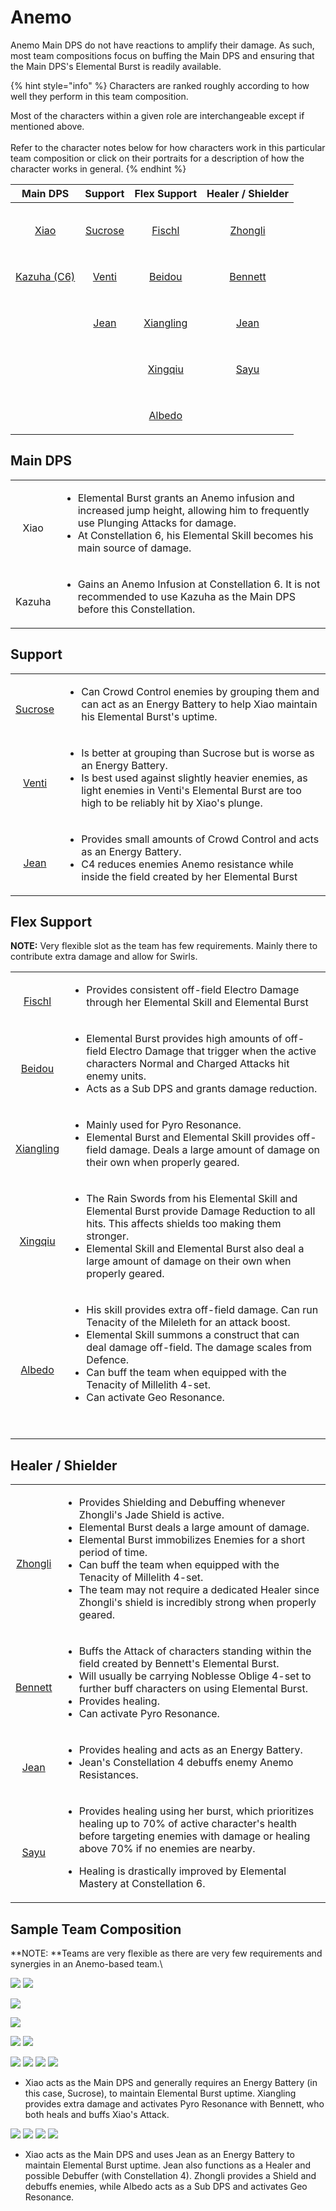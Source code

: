 # Anemo

Anemo Main DPS do not have reactions to amplify their damage. As such, most team compositions focus on buffing the Main DPS and ensuring that the Main DPS's Elemental Burst is readily available.

{% hint style="info" %}
Characters are ranked roughly according to how well they perform in this team composition.

Most of the characters within a given role are interchangeable except if mentioned above.\
\
Refer to the character notes below for how characters work in this particular team composition or click on their portraits for a description of how the character works in general.
{% endhint %}

|                                                                                     Main DPS                                                                                    |                                                                                     Support                                                                                    |                                                                                     Flex Support                                                                                     |                                                                               Healer / Shielder                                                                              |
| :-----------------------------------------------------------------------------------------------------------------------------------------------------------------------------: | :----------------------------------------------------------------------------------------------------------------------------------------------------------------------------: | :----------------------------------------------------------------------------------------------------------------------------------------------------------------------------------: | :--------------------------------------------------------------------------------------------------------------------------------------------------------------------------: |
|        <p><a href="../characters/anemo/xiao.md"><img src="../.gitbook/assets/UI_AvatarIcon_Xiao.png" alt=""></a></p><p><a href="../characters/anemo/xiao.md">Xiao</a></p>       | <p><a href="../characters/anemo/sucrose.md"><img src="../.gitbook/assets/UI_AvatarIcon_Sucrose.png" alt=""></a></p><p><a href="../characters/anemo/sucrose.md">Sucrose</a></p> |    <p><a href="../characters/electro/fischl.md"><img src="../.gitbook/assets/UI_AvatarIcon_Fischl.png" alt=""></a></p><p><a href="../characters/electro/fischl.md">Fischl</a></p>    |  <p><a href="../characters/geo/zhongli.md"><img src="../.gitbook/assets/UI_AvatarIcon_Zhongli.png" alt=""></a></p><p><a href="../characters/geo/zhongli.md">Zhongli</a></p>  |
| <p><a href="../characters/anemo/kazuha.md"><img src="../.gitbook/assets/UI_AvatarIcon_Kazuha.png" alt=""></a></p><p><a href="../characters/anemo/kazuha.md">Kazuha (C6)</a></p> |     <p><a href="../characters/anemo/venti.md"><img src="../.gitbook/assets/UI_AvatarIcon_Venti.png" alt=""></a></p><p><a href="../characters/anemo/venti.md">Venti</a></p>     |    <p><a href="../characters/electro/beidou.md"><img src="../.gitbook/assets/UI_AvatarIcon_Beidou.png" alt=""></a></p><p><a href="../characters/electro/beidou.md">Beidou</a></p>    | <p><a href="../characters/pyro/bennett.md"><img src="../.gitbook/assets/UI_AvatarIcon_Bennett.png" alt=""></a></p><p><a href="../characters/pyro/bennett.md">Bennett</a></p> |
|                                                                                                                                                                                 |                            <p><img src="../.gitbook/assets/UI_AvatarIcon_Jean.png" alt=""></p><p><a href="../characters/anemo/jean.md">Jean</a></p>                            | <p><a href="../characters/pyro/xiangling.md"><img src="../.gitbook/assets/UI_AvatarIcon_Xiangling.png" alt=""></a></p><p><a href="../characters/pyro/xiangling.md">Xiangling</a></p> |      <p><a href="../characters/anemo/jean.md"><img src="../.gitbook/assets/UI_AvatarIcon_Jean.png" alt=""></a></p><p><a href="../characters/anemo/jean.md">Jean</a></p>      |
|                                                                                                                                                                                 |                                                                                                                                                                                |    <p><a href="../characters/hydro/xingqiu.md"><img src="../.gitbook/assets/UI_AvatarIcon_Xingqiu.png" alt=""></a></p><p><a href="../characters/hydro/xingqiu.md">Xingqiu</a></p>    |                           <p><img src="../.gitbook/assets/UI_AvatarIcon_Sayu.png" alt=""></p><p><a href="../characters/anemo/sayu.md">Sayu</a></p>                           |
|                                                                                                                                                                                 |                                                                                                                                                                                |        <p><a href="../characters/geo/albedo.md"><img src="../.gitbook/assets/UI_AvatarIcon_Albedo.png" alt=""></a></p><p><a href="../characters/geo/albedo.md">Albedo</a></p>        |                                                                                                                                                                              |

## Main DPS

|                                                                                    |                                                                                                                                                                                                                                      |
| :--------------------------------------------------------------------------------: | ------------------------------------------------------------------------------------------------------------------------------------------------------------------------------------------------------------------------------------ |
|   <p><img src="../.gitbook/assets/UI_AvatarIcon_Xiao.png" alt=""></p><p>Xiao</p>   | <ul><li>Elemental Burst grants an Anemo infusion and increased jump height, allowing him to frequently use Plunging Attacks for damage.</li><li>At Constellation 6, his Elemental Skill becomes his main source of damage.</li></ul> |
| <p><img src="../.gitbook/assets/UI_AvatarIcon_Kazuha.png" alt=""></p><p>Kazuha</p> | <ul><li>Gains an Anemo Infusion at Constellation 6. It is not recommended to use Kazuha as the Main DPS before this Constellation.</li></ul>                                                                                         |

## Support

|                                                                                                                                                                                |                                                                                                                                                                                                                                              |
| :----------------------------------------------------------------------------------------------------------------------------------------------------------------------------: | -------------------------------------------------------------------------------------------------------------------------------------------------------------------------------------------------------------------------------------------- |
| <p><a href="../characters/anemo/sucrose.md"><img src="../.gitbook/assets/UI_AvatarIcon_Sucrose.png" alt=""></a></p><p><a href="../characters/anemo/sucrose.md">Sucrose</a></p> | <ul><li>Can Crowd Control enemies by grouping them and can act as an Energy Battery to help Xiao maintain his Elemental Burst's uptime.</li></ul>                                                                                            |
|     <p><a href="../characters/anemo/venti.md"><img src="../.gitbook/assets/UI_AvatarIcon_Venti.png" alt=""></a></p><p><a href="../characters/anemo/venti.md">Venti</a></p>     | <ul><li>Is better at grouping than Sucrose but is worse as an Energy Battery.</li><li>Is best used against slightly heavier enemies, as light enemies in Venti's Elemental Burst are too high to be reliably hit by Xiao's plunge.</li></ul> |
|                            <p><img src="../.gitbook/assets/UI_AvatarIcon_Jean.png" alt=""></p><p><a href="../characters/anemo/jean.md">Jean</a></p>                            | <ul><li>Provides small amounts of Crowd Control and acts as an Energy Battery.</li><li>C4 reduces enemies Anemo resistance while inside the field created by her Elemental Burst</li></ul>                                                   |

## Flex Support

**NOTE:** Very flexible slot as the team has few requirements. Mainly there to contribute extra damage and allow for Swirls.

|                                                                                                                                                                                      |                                                                                                                                                                                                                                                                                                                                                             |
| :----------------------------------------------------------------------------------------------------------------------------------------------------------------------------------: | ----------------------------------------------------------------------------------------------------------------------------------------------------------------------------------------------------------------------------------------------------------------------------------------------------------------------------------------------------------- |
|    <p><a href="../characters/electro/fischl.md"><img src="../.gitbook/assets/UI_AvatarIcon_Fischl.png" alt=""></a></p><p><a href="../characters/electro/fischl.md">Fischl</a></p>    | <ul><li>Provides consistent off-field Electro Damage through her Elemental Skill and Elemental Burst</li></ul>                                                                                                                                                                                                                                              |
|    <p><a href="../characters/electro/beidou.md"><img src="../.gitbook/assets/UI_AvatarIcon_Beidou.png" alt=""></a></p><p><a href="../characters/electro/beidou.md">Beidou</a></p>    | <ul><li>Elemental Burst provides high amounts of off-field Electro Damage that trigger when the active characters Normal and Charged Attacks hit enemy units.</li><li>Acts as a Sub DPS and grants damage reduction.</li></ul>                                                                                                                              |
| <p><a href="../characters/pyro/xiangling.md"><img src="../.gitbook/assets/UI_AvatarIcon_Xiangling.png" alt=""></a></p><p><a href="../characters/pyro/xiangling.md">Xiangling</a></p> | <ul><li>Mainly used for Pyro Resonance.</li><li>Elemental Burst and Elemental Skill provides off-field damage. Deals a large amount of damage on their own when properly geared.</li></ul>                                                                                                                                                                  |
|    <p><a href="../characters/hydro/xingqiu.md"><img src="../.gitbook/assets/UI_AvatarIcon_Xingqiu.png" alt=""></a></p><p><a href="../characters/hydro/xingqiu.md">Xingqiu</a></p>    | <ul><li>The Rain Swords from his Elemental Skill and Elemental Burst provide Damage Reduction to all hits. This affects shields too making them stronger.</li><li>Elemental Skill and Elemental Burst also deal a large amount of damage on their own when properly geared.</li></ul>                                                                       |
|        <p><a href="../characters/geo/albedo.md"><img src="../.gitbook/assets/UI_AvatarIcon_Albedo.png" alt=""></a></p><p><a href="../characters/geo/albedo.md">Albedo</a></p>        | <ul><li>His skill provides extra off-field damage. Can run Tenacity of the Mileleth for an attack boost.</li><li>Elemental Skill summons a construct that can deal damage off-field. The damage scales from Defence.</li><li>Can buff the team when equipped with the Tenacity of Millelith 4-set.</li><li>Can activate Geo Resonance.</li></ul><p><br></p> |

## Healer / Shielder

|                                                                                                                                                                              |                                                                                                                                                                                                                                                                                                                                                                                                                                  |
| :--------------------------------------------------------------------------------------------------------------------------------------------------------------------------: | -------------------------------------------------------------------------------------------------------------------------------------------------------------------------------------------------------------------------------------------------------------------------------------------------------------------------------------------------------------------------------------------------------------------------------- |
|  <p><a href="../characters/geo/zhongli.md"><img src="../.gitbook/assets/UI_AvatarIcon_Zhongli.png" alt=""></a></p><p><a href="../characters/geo/zhongli.md">Zhongli</a></p>  | <ul><li>Provides Shielding and Debuffing whenever Zhongli's Jade Shield is active.</li><li>Elemental Burst deals a large amount of damage.</li><li>Elemental Burst immobilizes Enemies for a short period of time.</li><li>Can buff the team when equipped with the Tenacity of Millelith 4-set.</li><li>The team may not require a dedicated Healer since Zhongli's shield is incredibly strong when properly geared.</li></ul> |
| <p><a href="../characters/pyro/bennett.md"><img src="../.gitbook/assets/UI_AvatarIcon_Bennett.png" alt=""></a></p><p><a href="../characters/pyro/bennett.md">Bennett</a></p> | <ul><li>Buffs the Attack of characters standing within the field created by Bennett's Elemental Burst.</li><li>Will usually be carrying Noblesse Oblige 4-set to further buff characters on using Elemental Burst.</li><li>Provides healing.</li><li>Can activate Pyro Resonance.</li></ul>                                                                                                                                      |
|      <p><a href="../characters/anemo/jean.md"><img src="../.gitbook/assets/UI_AvatarIcon_Jean.png" alt=""></a></p><p><a href="../characters/anemo/jean.md">Jean</a></p>      | <ul><li>Provides healing and acts as an Energy Battery.</li><li>Jean's Constellation 4 debuffs enemy Anemo Resistances.</li></ul>                                                                                                                                                                                                                                                                                                |
|                           <p><img src="../.gitbook/assets/UI_AvatarIcon_Sayu.png" alt=""></p><p><a href="../characters/anemo/sayu.md">Sayu</a></p>                           | <ul><li>Provides healing using her burst, which prioritizes healing up to 70% of active character's health before targeting enemies with damage or healing above 70% if no enemies are nearby.</li></ul><ul><li>Healing is drastically improved by Elemental Mastery at Constellation 6.</li></ul>                                                                                                                               |

## Sample Team Composition

\*\*NOTE: \*\*Teams are very flexible as there are very few requirements and synergies in an Anemo-based team.\\

![](../.gitbook/assets/UI\_AvatarIcon\_Xiao.png) ![](../.gitbook/assets/UI\_AvatarIcon\_Sucrose.png)

![](../.gitbook/assets/UI\_AvatarIcon\_Xiao.png)

![](../.gitbook/assets/UI\_AvatarIcon\_Xiao.png)

![](../.gitbook/assets/UI\_AvatarIcon\_Xiao.png) ![](../.gitbook/assets/UI\_AvatarIcon\_Sucrose.png)

![](../.gitbook/assets/UI\_AvatarIcon\_Xiao.png) ![](../.gitbook/assets/UI\_AvatarIcon\_Sucrose.png) ![](../.gitbook/assets/UI\_AvatarIcon\_Xiangling.png) ![](../.gitbook/assets/UI\_AvatarIcon\_Bennett.png)

* Xiao acts as the Main DPS and generally requires an Energy Battery (in this case, Sucrose), to maintain Elemental Burst uptime. Xiangling provides extra damage and activates Pyro Resonance with Bennett, who both heals and buffs Xiao's Attack.

![](../.gitbook/assets/UI\_AvatarIcon\_Xiao.png) ![](../.gitbook/assets/UI\_AvatarIcon\_Albedo.png) ![](../.gitbook/assets/UI\_AvatarIcon\_Zhongli.png) ![](../.gitbook/assets/UI\_AvatarIcon\_Jean.png)

* Xiao acts as the Main DPS and uses Jean as an Energy Battery to maintain Elemental Burst uptime. Jean also functions as a Healer and possible Debuffer (with Constellation 4). Zhongli provides a Shield and debuffs enemies, while Albedo acts as a Sub DPS and activates Geo Resonance.
